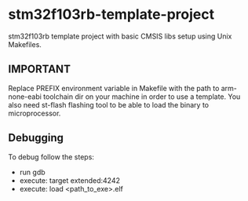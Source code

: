 # stm32f103rb-template-project
stm32f103rb template project with basic CMSIS libs setup using Unix Makefiles.

## IMPORTANT
Replace PREFIX environment variable in Makefile with the path to arm-none-eabi toolchain dir on your machine in order to use a template. You also need st-flash flashing tool to be able to load the binary to microprocessor. 

## Debugging
To debug follow the steps:
* run gdb
* execute: target extended:4242
* execute: load <path_to_exe>.elf



